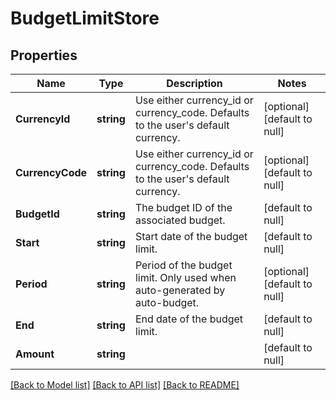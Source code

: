 # BudgetLimitStore

## Properties
Name | Type | Description | Notes
------------ | ------------- | ------------- | -------------
**CurrencyId** | **string** | Use either currency_id or currency_code. Defaults to the user&#x27;s default currency. | [optional] [default to null]
**CurrencyCode** | **string** | Use either currency_id or currency_code. Defaults to the user&#x27;s default currency. | [optional] [default to null]
**BudgetId** | **string** | The budget ID of the associated budget. | [default to null]
**Start** | **string** | Start date of the budget limit. | [default to null]
**Period** | **string** | Period of the budget limit. Only used when auto-generated by auto-budget. | [optional] [default to null]
**End** | **string** | End date of the budget limit. | [default to null]
**Amount** | **string** |  | [default to null]

[[Back to Model list]](../README.md#documentation-for-models) [[Back to API list]](../README.md#documentation-for-api-endpoints) [[Back to README]](../README.md)

